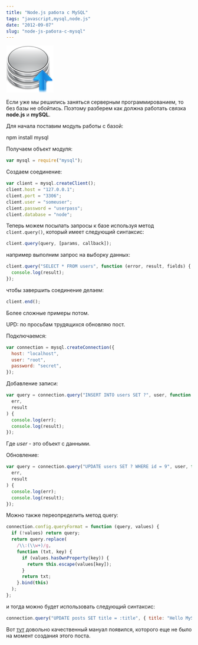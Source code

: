 ```yaml
---
title: "Node.js работа с MySQL"
tags: "javascript,mysql,node.js"
date: "2012-09-07"
slug: "node-js-работа-с-mysql"
---
```


![](images/mysql_node.png "mysql_node")

Если уже мы решились заняться серверным программированием, то без базы не обойтись. Поэтому разберем как должна работать связка **node.js** и **mySQL**.

Для начала поставим модуль работы с базой:

npm install mysql

Получаем объект модуля:

```javascript
var mysql = require("mysql");
```

Создаем соединение:

```javascript
var client = mysql.createClient();
client.host = "127.0.0.1";
client.port = "3306";
client.user = "someuser";
client.password = "userpass";
client.database = "node";
```

Теперь можем посылать запросы к базе используя метод  `client.query()`, который имеет следующий синтаксис:

```javascript
client.query(query, [params, callback]);
```

например выполним запрос на выборку данных:

```javascript
client.query("SELECT * FROM users", function (error, result, fields) {
  console.log(result);
});
```

чтобы завершить соединение делаем:

```javascript
client.end();
```

Более сложные примеры потом.

UPD: по просьбам трудящихся обновляю пост.

Подключаемся:

```javascript
var connection = mysql.createConnection({
  host: "localhost",
  user: "root",
  password: "secret",
});
```

Добавление записи:

```javascript
var query = connection.query("INSERT INTO users SET ?", user, function (
  err,
  result
) {
  console.log(err);
  console.log(result);
});
```

Где _user_ - это объект с данными.

Обновление:

```javascript
var query = connection.query("UPDATE users SET ? WHERE id = 9", user, function (
  err,
  result
) {
  console.log(err);
  console.log(result);
});
```

Можно также переопределить метод query:

```javascript
connection.config.queryFormat = function (query, values) {
  if (!values) return query;
  return query.replace(
    /\\:(\\w+)/g,
    function (txt, key) {
      if (values.hasOwnProperty(key)) {
        return this.escape(values[key]);
      }
      return txt;
    }.bind(this)
  );
};
```

и тогда можно будет использовать следующий синтаксис:

```javascript
connection.query("UPDATE posts SET title = :title", { title: "Hello MySQL" });
```

Вот [тут](https://github.com/felixge/node-mysql) довольно качественный мануал появился, которого еще не было на момент создания этого поста.

